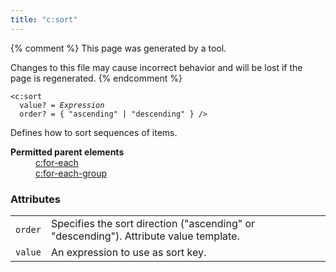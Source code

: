 ```yaml
---
title: "c:sort"
---
```


{% comment %}
This page was generated by a tool.

Changes to this file may cause incorrect behavior and will be lost if
the page is regenerated.
{% endcomment %}

<div class="language-xml highlighter-rouge"><pre class="highlight element-syntax"><code><span class="nt">&lt;c:sort</span>
  <span>value</span>? = <i title="Expression">Expression</i>
  <span>order</span>? = { <span><span class="s">"ascending"</span> | <span class="s">"descending"</span></span> } /&gt;</code></pre></div>
<p>Defines how to sort sequences of items.</p>
<dl>
   <dt><b>Permitted parent elements</b></dt>
   <dd><a href="for-each.html">c:for-each</a></dd>
   <dd><a href="for-each-group.html">c:for-each-group</a></dd>
</dl>
<h3>Attributes</h3>
<div class="table-responsive">
   <table>
      <tr>
         <td><code>order</code></td>
         <td>Specifies the sort direction ("ascending" or "descending"). Attribute value template.</td>
      </tr>
      <tr>
         <td><code>value</code></td>
         <td>An expression to use as sort key.</td>
      </tr>
   </table>
</div>